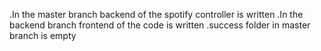 .In the master branch backend of the spotify controller is written
.In the backend branch frontend of the code is written
.success folder in master branch is empty

